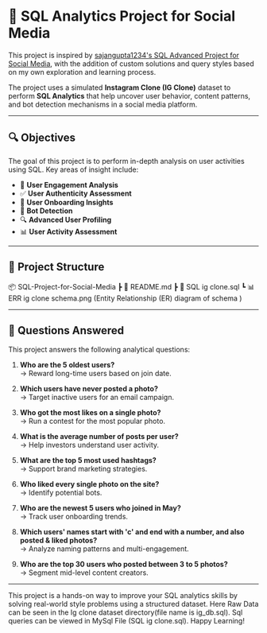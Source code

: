 # 📸 SQL Analytics Project for Social Media

This project is inspired by [sajangupta1234's SQL Advanced Project for Social Media](https://github.com/sajangupta1234/SQL-Advanced-Project-for-Social-Media/tree/main), with the addition of custom solutions and query styles based on my own exploration and learning process.

The project uses a simulated **Instagram Clone (IG Clone)** dataset to perform **SQL Analytics** that help uncover user behavior, content patterns, and bot detection mechanisms in a social media platform.

---

## 🔍 Objectives

The goal of this project is to perform in-depth analysis on user activities using SQL. Key areas of insight include:

- 🧠 **User Engagement Analysis**  
- ✅ **User Authenticity Assessment**  
- 🧭 **User Onboarding Insights**  
- 🤖 **Bot Detection**  
- 🔍 **Advanced User Profiling**  
- 📊 **User Activity Assessment**

---

## 📁 Project Structure
📦 SQL-Project-for-Social-Media
┣ 📄 README.md
┣ 📄 SQL ig clone.sql
┗ 📊 ERR ig clone schema.png (Entity Relationship (ER) diagram of schema )


---

## 🧾 Questions Answered

This project answers the following analytical questions:

1. **Who are the 5 oldest users?**  
   → Reward long-time users based on join date.

2. **Which users have never posted a photo?**  
   → Target inactive users for an email campaign.

3. **Who got the most likes on a single photo?**  
   → Run a contest for the most popular photo.

4. **What is the average number of posts per user?**  
   → Help investors understand user activity.

5. **What are the top 5 most used hashtags?**  
   → Support brand marketing strategies.

6. **Who liked every single photo on the site?**  
   → Identify potential bots.

7. **Who are the newest 5 users who joined in May?**  
   → Track user onboarding trends.

8. **Which users' names start with 'c' and end with a number, and also posted & liked photos?**  
   → Analyze naming patterns and multi-engagement.

9. **Who are the top 30 users who posted between 3 to 5 photos?**  
   → Segment mid-level content creators.

---
This project is a hands-on way to improve your SQL analytics skills by solving real-world style problems using a structured dataset.
Here Raw Data can be seen in the Ig clone dataset directory(file name is ig_db.sql). Sql queries can be viewed in MySql File (SQL ig clone.sql).
Happy Learning!
